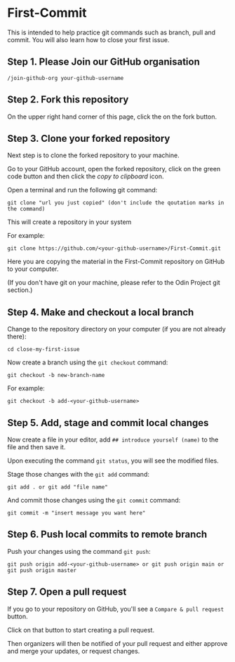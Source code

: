 # First-Commit
This is intended to help practice git commands such as branch, pull and commit. You will also learn how to close your first issue.


## Step 1. Please Join our GitHub organisation

`/join-github-org your-github-username`


## Step 2. Fork this repository

On the upper right hand corner of this page, click the on the fork button.


## Step 3. Clone your forked repository
Next step is to clone the forked repository to your machine.

Go to your GitHub account, open the forked repository, click on the green code button and then click the _copy to clipboard_ icon.

Open a terminal and run the following git command:

```
git clone "url you just copied" (don't include the qoutation marks in the command)
```
This will create a repository in your system

For example:

```
git clone https://github.com/<your-github-username>/First-Commit.git
```

Here you are copying the material in the First-Commit repository on GitHub to your computer.

(If you don't have git on your machine, please refer to the Odin Project git section.)

## Step 4. Make and checkout a local branch

Change to the repository directory on your computer (if you are not already there):

```
cd close-my-first-issue
```

Now create a branch using the `git checkout` command:

```
git checkout -b new-branch-name
```

For example:

```
git checkout -b add-<your-github-username>
```

## Step 5. Add, stage and commit local changes

Now create a file in your editor, add `## introduce yourself (name)` to the file and then save it.

Upon executing the command `git status`, you will see the modified files.

Stage those changes with the `git add` command:

```
git add . or git add "file name"
```

And commit those changes using the `git commit` command:

```
git commit -m "insert message you want here"
```

## Step 6. Push local commits to remote branch

Push your changes using the command `git push`:

```
git push origin add-<your-github-username> or git push origin main or git push origin master
```

## Step 7. Open a pull request



If you go to your repository on GitHub, you'll see a `Compare & pull request` button.

Click on that button to start creating a pull request.


Then organizers will then be notified of your pull request and either approve and merge your updates, or request changes.

